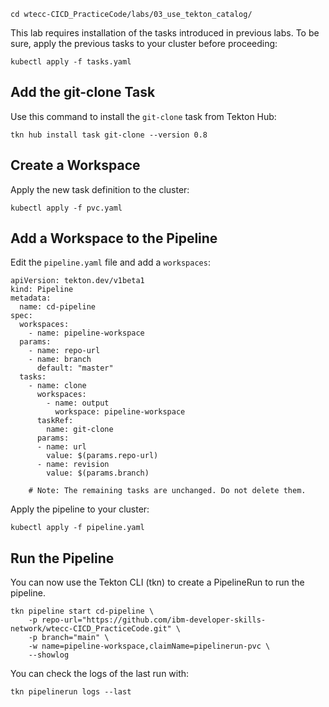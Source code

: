 ```
cd wtecc-CICD_PracticeCode/labs/03_use_tekton_catalog/
```

This lab requires installation of the tasks introduced in previous labs. To be sure, apply the previous tasks to your cluster before proceeding:
```
kubectl apply -f tasks.yaml
```

## Add the git-clone Task

Use this command to install the `git-clone` task from Tekton Hub:
```
tkn hub install task git-clone --version 0.8
```

## Create a Workspace

Apply the new task definition to the cluster:
```
kubectl apply -f pvc.yaml
```

## Add a Workspace to the Pipeline
Edit the `pipeline.yaml` file and add a `workspaces`: 
```
apiVersion: tekton.dev/v1beta1
kind: Pipeline
metadata:
  name: cd-pipeline
spec:
  workspaces:
    - name: pipeline-workspace
  params:
    - name: repo-url
    - name: branch
      default: "master"
  tasks:
    - name: clone
      workspaces:
        - name: output
          workspace: pipeline-workspace
      taskRef:
        name: git-clone
      params:
      - name: url
        value: $(params.repo-url)
      - name: revision
        value: $(params.branch)

    # Note: The remaining tasks are unchanged. Do not delete them.
```

Apply the pipeline to your cluster:
```
kubectl apply -f pipeline.yaml
```

## Run the Pipeline
You can now use the Tekton CLI (tkn) to create a PipelineRun to run the pipeline.
```
tkn pipeline start cd-pipeline \
    -p repo-url="https://github.com/ibm-developer-skills-network/wtecc-CICD_PracticeCode.git" \
    -p branch="main" \
    -w name=pipeline-workspace,claimName=pipelinerun-pvc \
    --showlog
```

You can check the logs of the last run with:
```
tkn pipelinerun logs --last
```
